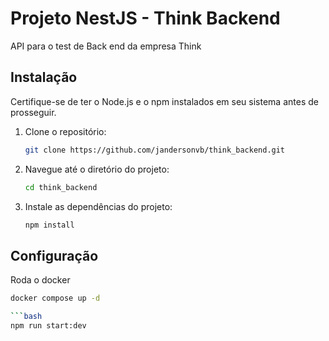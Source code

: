 # Projeto NestJS - Think Backend

API para o test de Back end da empresa Think

## Instalação

Certifique-se de ter o Node.js e o npm instalados em seu sistema antes de prosseguir.

1. Clone o repositório:

    ```bash
    git clone https://github.com/jandersonvb/think_backend.git
    ```

2. Navegue até o diretório do projeto:

    ```bash
    cd think_backend
    ```

3. Instale as dependências do projeto:

    ```bash
    npm install
    ```

## Configuração

Roda o docker 

```bash
docker compose up -d

```bash
npm run start:dev